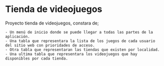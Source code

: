 # Tienda de videojuegos

Proyecto tienda de videojuegos, constara de;
    
    - Un menú de inicio donde se puede llegar a todas las partes de la aplicación.
    - Una tabla que representara la lista de los juegos de cada usuario del sitio web con prioridades de acceso.
    - Otra tabla que representaran las tiendas que existen por localidad.
    - Una ultima tabla que representara los videojuegos que hay disponibles por cada tienda.
